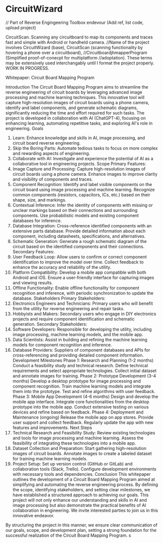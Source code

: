 # CircuitWizard
// Part of Reverse Engingeering Toolbox endevour (Add ref, list code, upload project)

CircuitScan. Scanning any circuitboard to map its components and traces fast and simple with Android or handheld camera.
//Name of the project involves CircuitWizard (base), CircuitScan (scanning functionality by hovering a phone over a circuitboard), 
//CircuitboardjhmapperProgram (Simplified proof-of-conecpt for multiplatform 
//adoptation). These terms may be extensively used interchangably until I format the project properly.  WORK IN PROGRESS. 


Whitepaper: Circuit Board Mapping Program

Introduction
The Circuit Board Mapping Program aims to streamline the reverse engineering of circuit boards by leveraging advanced image processing and machine learning techniques. This innovative tool will capture high-resolution images of circuit boards using a phone camera, identify and label components, and generate schematic diagrams, significantly reducing the time and effort required for such tasks. The project is developed in collaboration with AI (ChatGPT-4), focusing on enhancing learning, automating repetitive tasks, and exploring AI's role in engineering.
Goals
1. Learn: Enhance knowledge and skills in AI, image processing, and circuit board reverse engineering.
2. Skip the Boring Parts: Automate tedious tasks to focus on more complex and rewarding aspects of engineering.
3. Collaborate with AI: Investigate and experience the potential of AI as a collaborative tool in engineering projects.
Scope
Primary Features:
1. Image Capture and Processing:
Capture high-resolution images of circuit boards using a phone camera.
Enhance images to improve clarity and visibility of components and traces.
2. Component Recognition:
Identify and label visible components on the circuit board using image processing and machine learning.
Recognize common components (resistors, capacitors, ICs, etc.) based on their shape, size, and markings.
3. Contextual Inference:
Infer the identity of components with missing or unclear markings based on their connections and surrounding components.
Use probabilistic models and existing component databases for inference.
4. Database Integration:
Cross-reference identified components with an extensive parts database.
Provide detailed information about each component, including datasheets, specifications, and alternatives.
5. Schematic Generation:
Generate a rough schematic diagram of the circuit based on the identified components and their connections.
Secondary Features:
1. User Feedback Loop:
Allow users to confirm or correct component identification to improve the model over time.
Collect feedback to enhance the accuracy and reliability of the utility.
2. Platform Compatibility:
Develop a mobile app compatible with both Android and iOS.
Ensure a user-friendly interface for capturing images and viewing results.
3. Offline Functionality:
Enable offline functionality for component recognition and inference, with periodic synchronization to update the database.
Stakeholders
Primary Stakeholders:
1. Electronics Engineers and Technicians: Primary users who will benefit from the utility for reverse engineering and repair tasks.
2. Hobbyists and Makers: Secondary users who engage in DIY electronics projects and require component identification and schematic generation.
Secondary Stakeholders:
1. Software Developers: Responsible for developing the utility, including image processing, machine learning models, and the mobile app.
2. Data Scientists: Assist in building and refining the machine learning models for component recognition and inference.
3. Database Providers: Suppliers of component databases and APIs for cross-referencing and providing detailed component information.
Development Milestones
Phase 1: Research and Planning (1-2 months)
Conduct a feasibility study and technical research.
Define technical requirements and select appropriate technologies.
Collect initial dataset and annotate images for training.
Phase 2: Prototype Development (3-4 months)
Develop a desktop prototype for image processing and component recognition.
Train machine learning models and integrate them into the prototype.
Test and refine algorithms with user feedback.
Phase 3: Mobile App Development (4-6 months)
Design and develop the mobile app interface.
Integrate core functionalities from the desktop prototype into the mobile app.
Conduct extensive testing on various devices and refine based on feedback.
Phase 4: Deployment and Maintenance (ongoing)
Release the mobile app on app stores.
Provide user support and collect feedback.
Regularly update the app with new features and improvements.
Next Steps
1. Technical Research and Feasibility Study:
Review existing technologies and tools for image processing and machine learning.
Assess the feasibility of integrating these technologies into a mobile app.
2. Dataset Collection and Preparation:
Start gathering high-resolution images of circuit boards.
Annotate images to create a labeled dataset for training machine learning models.
3. Project Setup:
Set up version control (GitHub or GitLab) and collaboration tools (Slack, Trello).
Configure development environments with necessary tools and dependencies.
Conclusion
This whitepaper outlines the development of a Circuit Board Mapping Program aimed at simplifying and automating the reverse engineering process. By defining the scope, identifying stakeholders, and setting clear milestones, we have established a structured approach to achieving our goals. This project will not only enhance our understanding and skills in AI and image processing but also demonstrate the practical benefits of AI collaboration in engineering. We invite interested parties to join us in this innovative endeavor.

By structuring the project in this manner, we ensure clear communication of our goals, scope, and development plan, setting a strong foundation for the successful realization of the Circuit Board Mapping Program.
s
